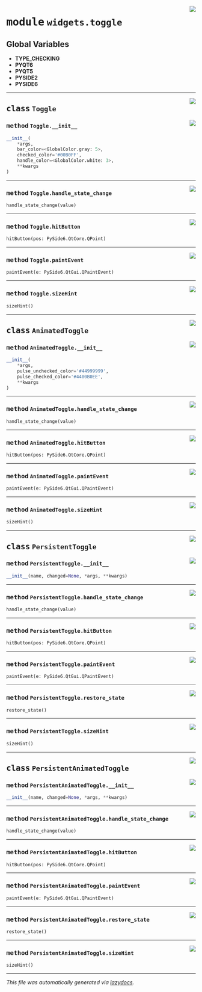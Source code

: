<!-- markdownlint-disable -->

<a href="https://github.com/qtstrap/qtstrap/blob/master\qtstrap\widgets\toggle.py#L0"><img align="right" style="float:right;" src="https://img.shields.io/badge/-source-cccccc?style=flat-square"></a>

# <kbd>module</kbd> `widgets.toggle`




**Global Variables**
---------------
- **TYPE_CHECKING**
- **PYQT6**
- **PYQT5**
- **PYSIDE2**
- **PYSIDE6**


---

<a href="https://github.com/qtstrap/qtstrap/blob/master\qtstrap\widgets\toggle.py#L7"><img align="right" style="float:right;" src="https://img.shields.io/badge/-source-cccccc?style=flat-square"></a>

## <kbd>class</kbd> `Toggle`




<a href="https://github.com/qtstrap/qtstrap/blob/master\qtstrap\widgets\toggle.py#L11"><img align="right" style="float:right;" src="https://img.shields.io/badge/-source-cccccc?style=flat-square"></a>

### <kbd>method</kbd> `Toggle.__init__`

```python
__init__(
    *args,
    bar_color=<GlobalColor.gray: 5>,
    checked_color='#00B0FF',
    handle_color=<GlobalColor.white: 3>,
    **kwargs
)
```








---

<a href="https://github.com/qtstrap/qtstrap/blob/master\qtstrap\widgets\toggle.py#L71"><img align="right" style="float:right;" src="https://img.shields.io/badge/-source-cccccc?style=flat-square"></a>

### <kbd>method</kbd> `Toggle.handle_state_change`

```python
handle_state_change(value)
```





---

<a href="https://github.com/qtstrap/qtstrap/blob/master\qtstrap\widgets\toggle.py#L38"><img align="right" style="float:right;" src="https://img.shields.io/badge/-source-cccccc?style=flat-square"></a>

### <kbd>method</kbd> `Toggle.hitButton`

```python
hitButton(pos: PySide6.QtCore.QPoint)
```





---

<a href="https://github.com/qtstrap/qtstrap/blob/master\qtstrap\widgets\toggle.py#L41"><img align="right" style="float:right;" src="https://img.shields.io/badge/-source-cccccc?style=flat-square"></a>

### <kbd>method</kbd> `Toggle.paintEvent`

```python
paintEvent(e: PySide6.QtGui.QPaintEvent)
```





---

<a href="https://github.com/qtstrap/qtstrap/blob/master\qtstrap\widgets\toggle.py#L35"><img align="right" style="float:right;" src="https://img.shields.io/badge/-source-cccccc?style=flat-square"></a>

### <kbd>method</kbd> `Toggle.sizeHint`

```python
sizeHint()
```






---

<a href="https://github.com/qtstrap/qtstrap/blob/master\qtstrap\widgets\toggle.py#L102"><img align="right" style="float:right;" src="https://img.shields.io/badge/-source-cccccc?style=flat-square"></a>

## <kbd>class</kbd> `AnimatedToggle`




<a href="https://github.com/qtstrap/qtstrap/blob/master\qtstrap\widgets\toggle.py#L106"><img align="right" style="float:right;" src="https://img.shields.io/badge/-source-cccccc?style=flat-square"></a>

### <kbd>method</kbd> `AnimatedToggle.__init__`

```python
__init__(
    *args,
    pulse_unchecked_color='#44999999',
    pulse_checked_color='#4400B0EE',
    **kwargs
)
```








---

<a href="https://github.com/qtstrap/qtstrap/blob/master\qtstrap\widgets\toggle.py#L131"><img align="right" style="float:right;" src="https://img.shields.io/badge/-source-cccccc?style=flat-square"></a>

### <kbd>method</kbd> `AnimatedToggle.handle_state_change`

```python
handle_state_change(value)
```





---

<a href="https://github.com/qtstrap/qtstrap/blob/master\qtstrap\widgets\toggle.py#L38"><img align="right" style="float:right;" src="https://img.shields.io/badge/-source-cccccc?style=flat-square"></a>

### <kbd>method</kbd> `AnimatedToggle.hitButton`

```python
hitButton(pos: PySide6.QtCore.QPoint)
```





---

<a href="https://github.com/qtstrap/qtstrap/blob/master\qtstrap\widgets\toggle.py#L140"><img align="right" style="float:right;" src="https://img.shields.io/badge/-source-cccccc?style=flat-square"></a>

### <kbd>method</kbd> `AnimatedToggle.paintEvent`

```python
paintEvent(e: PySide6.QtGui.QPaintEvent)
```





---

<a href="https://github.com/qtstrap/qtstrap/blob/master\qtstrap\widgets\toggle.py#L35"><img align="right" style="float:right;" src="https://img.shields.io/badge/-source-cccccc?style=flat-square"></a>

### <kbd>method</kbd> `AnimatedToggle.sizeHint`

```python
sizeHint()
```






---

<a href="https://github.com/qtstrap/qtstrap/blob/master\qtstrap\widgets\toggle.py#L184"><img align="right" style="float:right;" src="https://img.shields.io/badge/-source-cccccc?style=flat-square"></a>

## <kbd>class</kbd> `PersistentToggle`




<a href="https://github.com/qtstrap/qtstrap/blob/master\qtstrap\widgets\toggle.py#L185"><img align="right" style="float:right;" src="https://img.shields.io/badge/-source-cccccc?style=flat-square"></a>

### <kbd>method</kbd> `PersistentToggle.__init__`

```python
__init__(name, changed=None, *args, **kwargs)
```








---

<a href="https://github.com/qtstrap/qtstrap/blob/master\qtstrap\widgets\toggle.py#L71"><img align="right" style="float:right;" src="https://img.shields.io/badge/-source-cccccc?style=flat-square"></a>

### <kbd>method</kbd> `PersistentToggle.handle_state_change`

```python
handle_state_change(value)
```





---

<a href="https://github.com/qtstrap/qtstrap/blob/master\qtstrap\widgets\toggle.py#L38"><img align="right" style="float:right;" src="https://img.shields.io/badge/-source-cccccc?style=flat-square"></a>

### <kbd>method</kbd> `PersistentToggle.hitButton`

```python
hitButton(pos: PySide6.QtCore.QPoint)
```





---

<a href="https://github.com/qtstrap/qtstrap/blob/master\qtstrap\widgets\toggle.py#L41"><img align="right" style="float:right;" src="https://img.shields.io/badge/-source-cccccc?style=flat-square"></a>

### <kbd>method</kbd> `PersistentToggle.paintEvent`

```python
paintEvent(e: PySide6.QtGui.QPaintEvent)
```





---

<a href="https://github.com/qtstrap/qtstrap/blob/master\qtstrap\widgets\toggle.py#L195"><img align="right" style="float:right;" src="https://img.shields.io/badge/-source-cccccc?style=flat-square"></a>

### <kbd>method</kbd> `PersistentToggle.restore_state`

```python
restore_state()
```





---

<a href="https://github.com/qtstrap/qtstrap/blob/master\qtstrap\widgets\toggle.py#L35"><img align="right" style="float:right;" src="https://img.shields.io/badge/-source-cccccc?style=flat-square"></a>

### <kbd>method</kbd> `PersistentToggle.sizeHint`

```python
sizeHint()
```






---

<a href="https://github.com/qtstrap/qtstrap/blob/master\qtstrap\widgets\toggle.py#L203"><img align="right" style="float:right;" src="https://img.shields.io/badge/-source-cccccc?style=flat-square"></a>

## <kbd>class</kbd> `PersistentAnimatedToggle`




<a href="https://github.com/qtstrap/qtstrap/blob/master\qtstrap\widgets\toggle.py#L204"><img align="right" style="float:right;" src="https://img.shields.io/badge/-source-cccccc?style=flat-square"></a>

### <kbd>method</kbd> `PersistentAnimatedToggle.__init__`

```python
__init__(name, changed=None, *args, **kwargs)
```








---

<a href="https://github.com/qtstrap/qtstrap/blob/master\qtstrap\widgets\toggle.py#L131"><img align="right" style="float:right;" src="https://img.shields.io/badge/-source-cccccc?style=flat-square"></a>

### <kbd>method</kbd> `PersistentAnimatedToggle.handle_state_change`

```python
handle_state_change(value)
```





---

<a href="https://github.com/qtstrap/qtstrap/blob/master\qtstrap\widgets\toggle.py#L38"><img align="right" style="float:right;" src="https://img.shields.io/badge/-source-cccccc?style=flat-square"></a>

### <kbd>method</kbd> `PersistentAnimatedToggle.hitButton`

```python
hitButton(pos: PySide6.QtCore.QPoint)
```





---

<a href="https://github.com/qtstrap/qtstrap/blob/master\qtstrap\widgets\toggle.py#L140"><img align="right" style="float:right;" src="https://img.shields.io/badge/-source-cccccc?style=flat-square"></a>

### <kbd>method</kbd> `PersistentAnimatedToggle.paintEvent`

```python
paintEvent(e: PySide6.QtGui.QPaintEvent)
```





---

<a href="https://github.com/qtstrap/qtstrap/blob/master\qtstrap\widgets\toggle.py#L214"><img align="right" style="float:right;" src="https://img.shields.io/badge/-source-cccccc?style=flat-square"></a>

### <kbd>method</kbd> `PersistentAnimatedToggle.restore_state`

```python
restore_state()
```





---

<a href="https://github.com/qtstrap/qtstrap/blob/master\qtstrap\widgets\toggle.py#L35"><img align="right" style="float:right;" src="https://img.shields.io/badge/-source-cccccc?style=flat-square"></a>

### <kbd>method</kbd> `PersistentAnimatedToggle.sizeHint`

```python
sizeHint()
```








---

_This file was automatically generated via [lazydocs](https://github.com/ml-tooling/lazydocs)._
